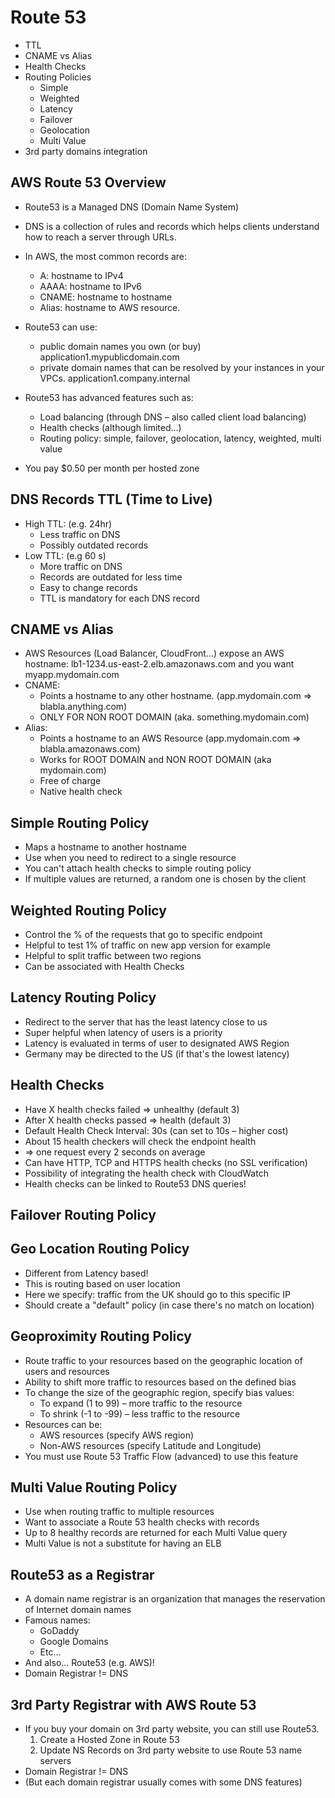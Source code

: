 # Route 53

- TTL
- CNAME vs Alias
- Health Checks
- Routing Policies
  - Simple
  - Weighted
  - Latency
  - Failover
  - Geolocation
  - Multi Value
- 3rd party domains integration

## AWS Route 53 Overview

- Route53 is a Managed DNS (Domain Name System)
- DNS is a collection of rules and records which helps clients understand how to reach a server through URLs.
- In AWS, the most common records are:

  - A: hostname to IPv4
  - AAAA: hostname to IPv6
  - CNAME: hostname to hostname
  - Alias: hostname to AWS resource.

- Route53 can use:
  - public domain names you own (or buy) application1.mypublicdomain.com
  - private domain names that can be resolved by your instances in your VPCs. application1.company.internal
- Route53 has advanced features such as:
  - Load balancing (through DNS – also called client load balancing)
  - Health checks (although limited...)
  - Routing policy: simple, failover, geolocation, latency, weighted, multi value
- You pay $0.50 per month per hosted zone

## DNS Records TTL (Time to Live)

- High TTL: (e.g. 24hr)
  - Less traffic on DNS
  - Possibly outdated records
- Low TTL: (e.g 60 s)
  - More traffic on DNS
  - Records are outdated for less time
  - Easy to change records
  - TTL is mandatory for each DNS record

## CNAME vs Alias

- AWS Resources (Load Balancer, CloudFront...) expose an AWS hostname: lb1-1234.us-east-2.elb.amazonaws.com and you want myapp.mydomain.com
- CNAME:
  - Points a hostname to any other hostname. (app.mydomain.com => blabla.anything.com)
  - ONLY FOR NON ROOT DOMAIN (aka. something.mydomain.com)
- Alias:
  - Points a hostname to an AWS Resource (app.mydomain.com => blabla.amazonaws.com)
  - Works for ROOT DOMAIN and NON ROOT DOMAIN (aka mydomain.com)
  - Free of charge
  - Native health check

## Simple Routing Policy

- Maps a hostname to another hostname
- Use when you need to redirect to a single resource
- You can't attach health checks to simple routing policy
- If multiple values are returned, a random one is chosen by the client

## Weighted Routing Policy

- Control the % of the requests that go to specific endpoint
- Helpful to test 1% of traffic on new app version for example
- Helpful to split traffic between two regions
- Can be associated with Health Checks

## Latency Routing Policy

- Redirect to the server that has the least latency close to us
- Super helpful when latency of users is a priority
- Latency is evaluated in terms of user to designated AWS Region
- Germany may be directed to the US (if that's the lowest latency)

## Health Checks

- Have X health checks failed => unhealthy (default 3)
- After X health checks passed => health (default 3)
- Default Health Check Interval: 30s (can set to 10s – higher cost)
- About 15 health checkers will check the endpoint health
- => one request every 2 seconds on average
- Can have HTTP, TCP and HTTPS health checks (no SSL verification)
- Possibility of integrating the health check with CloudWatch
- Health checks can be linked to Route53 DNS queries!

## Failover Routing Policy

## Geo Location Routing Policy

- Different from Latency based!
- This is routing based on user location
- Here we specify: traffic from the UK should go to this specific IP
- Should create a "default" policy (in case there's no match on location)

## Geoproximity Routing Policy

- Route traffic to your resources based on the geographic location of users and resources
- Ability to shift more traffic to resources based on the defined bias
- To change the size of the geographic region, specify bias values:
  - To expand (1 to 99) – more traffic to the resource
  - To shrink (-1 to -99) – less traffic to the resource
- Resources can be:
  - AWS resources (specify AWS region)
  - Non-AWS resources (specify Latitude and Longitude)
- You must use Route 53 Traffic Flow (advanced) to use this feature

## Multi Value Routing Policy

- Use when routing traffic to multiple resources
- Want to associate a Route 53 health checks with records
- Up to 8 healthy records are returned for each Multi Value query
- Multi Value is not a substitute for having an ELB

## Route53 as a Registrar

- A domain name registrar is an organization that manages the reservation of Internet domain names
- Famous names:
  - GoDaddy
  - Google Domains
  - Etc...
- And also... Route53 (e.g. AWS)!
- Domain Registrar != DNS

## 3rd Party Registrar with AWS Route 53

- If you buy your domain on 3rd party website, you can still use Route53.
  1. Create a Hosted Zone in Route 53
  2. Update NS Records on 3rd party website to use Route 53 name servers
- Domain Registrar != DNS
- (But each domain registrar usually comes with some DNS features)
